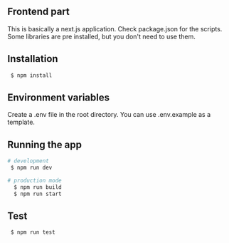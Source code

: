 ## Frontend part

This is basically a next.js application. Check package.json for the scripts. Some libraries are pre installed, but you don't need to use them.

## Installation

```bash
 $ npm install
```

## Environment variables

Create a .env file in the root directory. You can use .env.example as a template.

## Running the app

```bash
# development
 $ npm run dev

# production mode
  $ npm run build
  $ npm run start
```

## Test

```bash
 $ npm run test
```
